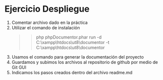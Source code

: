 # Ejercicio Despliegue

1. Comentar archivo dado en la práctica
2. Utilizar el comando de instalación
    >>php phpDocumentor.phar run -d C:\xampp\htdocs\ut8\documentor -t C:\xampp\htdocs\ut8\documentor
3. Usamos el comando para generar la documentación del proyecto
4. Guardamos y subimos los archivos al repositorio de github por medio de Git GUI
5. Indicamos los pasos creados dentro del archivo readme.md
